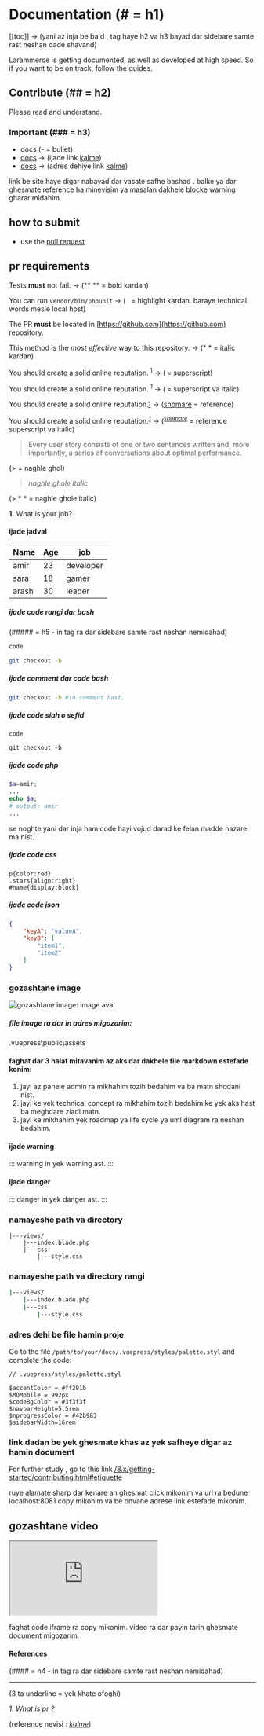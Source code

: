 # Documentation (# = h1)

[[toc]] -> (yani az inja be ba'd , tag haye h2 va h3 bayad dar sidebare samte rast neshan dade shavand)

Larammerce is getting documented, as well as developed at high speed. So if you want to be on track, follow the guides.

## Contribute (## = h2)

Please read and understand.

### Important (### = h3)

- docs (- = bullet)
- [docs]() -> (ijade link [kalme]())
- [docs](https://docs.larammerce.com/) -> (adres dehiye link [kalme](adres))

link be site haye digar nabayad dar vasate safhe bashad . balke ya dar ghesmate reference ha minevisim ya masalan dakhele blocke warning gharar midahim.

## how to submit

- use the [pull request](https://github.com/larammerce/larammerce/blob/8.x/.github/PULL_REQUEST_TEMPLATE.md)

## pr requirements

Tests **must** not fail. -> (** ** = bold kardan)

You can run `vendor/bin/phpunit` -> (` ` = highlight kardan. baraye technical words mesle local host)

The PR **must** be located in [https://github.com](https://github.com) repository.

This method is the *most effective* way to this repository. -> (* * = italic kardan)

You should create a solid online reputation.<sup> 1</sup> -> (<sup> </sup> = superscript)

You should create a solid online reputation.*<sup> 1</sup>* -> (*<sup> </sup>* = superscript va italic)

You should create a solid online reputation.[1](#1) -> ([shomare](#shomare) = reference)

You should create a solid online reputation.*<sup>[1](#1)</sup>* -> (*<sup>[shomare](#shomare)</sup>* = reference superscript va italic)

> Every user story consists of one or two sentences written and, more importantly, a series of conversations about optimal performance.

(> = naghle ghol)

> *naghle ghole italic*

(> * * = naghle ghole italic)

**1.** What is your job?

#### ijade jadval

Name | Age | job
-----|-----|-----
amir | 23 | developer
sara | 18 | gamer
arash | 30 | leader

##### ijade code rangi dar bash

(##### = h5 - in tag ra dar sidebare samte rast neshan nemidahad)

```bash
code
```

```bash
git checkout -b
```

##### ijade comment dar code bash

```bash
git checkout -b #in comment hast.
```

##### ijade code siah o sefid

```
code
```

```
git checkout -b
```

##### ijade code php

```php
$a=amir;
...
echo $a;
# output: amir
...
```
se noghte yani dar inja ham code hayi vojud darad ke felan madde nazare ma nist.

##### ijade code css

```stylus
p{color:red}
.stars{align:right}
#name{display:block}
```

##### ijade code json

```json
{
    "keyA": "valueA",
    "keyB": [
        "item1",
        "item2"
    ]
}
```

### gozashtane image

![gozashtane image: image aval](/description.jpg)

##### file image ra dar in adres migozarim:
.vuepress\public\assets

#### faghat dar 3 halat mitavanim az aks dar dakhele file markdown estefade konim:
1. jayi az panele admin ra mikhahim tozih bedahim va ba matn shodani nist.
2. jayi ke yek technical concept ra mikhahim tozih bedahim ke yek aks hast ba meghdare ziadi matn.
3. jayi ke mikhahim yek roadmap ya life cycle ya uml diagram ra neshan bedahim.

#### ijade warning

::: warning
in yek warning ast.
:::

#### ijade danger

::: danger
in yek danger ast.
:::

### namayeshe path va directory

```
|---views/
    |---index.blade.php
    |---css
        |---style.css
```

### namayeshe path va directory rangi

```bash
|---views/
    |---index.blade.php
    |---css
        |---style.css
```

### adres dehi be file hamin proje

Go to the file `/path/to/your/docs/.vuepress/styles/palette.styl` and complete the code:

```stylus
// .vuepress/styles/palette.styl

$accentColor = #ff291b
$MQMobile = 992px
$codeBgColor = #3f3f3f
$navbarHeight=5.5rem
$nprogressColor = #42b983
$sidebarWidth=16rem
```

### link dadan be yek ghesmate khas az yek safheye digar az hamin document

For further study , go to this link [/8.x/getting-started/contributing.html#etiquette](/8.x/getting-started/contributing.html#etiquette)

ruye alamate sharp dar kenare an ghesmat click mikonim va url ra bedune localhost:8081 copy mikonim va be onvane adrese link estefade mikonim.

## gozashtane video

<iframe src="https://www.aparat.com/video/video/embed/videohash/6et8I/vt/frame"  allowFullScreen="true" webkitallowfullscreen="true" mozallowfullscreen="true"></iframe>

faghat code iframe ra copy mikonim.
video ra dar payin tarin ghesmate document migozarim.

#### References

(#### = h4 - in tag ra dar sidebare samte rast neshan nemidahad)

___

(3 ta underline = yek khate ofoghi)

*1. <a name="1">[What is pr ?](https://www.google.com/pr)</a>*

(reference nevisi : *<a name="shomare">[kalme](adres)</a>*)